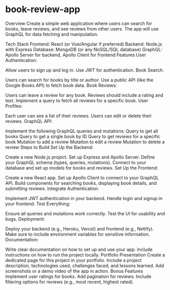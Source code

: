 # book-review-app

Overview
Create a simple web application where users can search for books, leave reviews, and see reviews from other users. The app will use GraphQL for data fetching and manipulation.

Tech Stack
Frontend: React (or Vue/Angular if preferred)
Backend: Node.js with Express
Database: MongoDB (or any NoSQL/SQL database)
GraphQL: Apollo Server for backend, Apollo Client for frontend
Features
User Authentication:

Allow users to sign up and log in.
Use JWT for authentication.
Book Search:

Users can search for books by title or author.
Use a public API (like the Google Books API) to fetch book data.
Book Reviews:

Users can leave a review for any book.
Reviews should include a rating and text.
Implement a query to fetch all reviews for a specific book.
User Profiles:

Each user can see a list of their reviews.
Users can edit or delete their reviews.
GraphQL API:

Implement the following GraphQL queries and mutations:
Query to get all books
Query to get a single book by ID
Query to get reviews for a specific book
Mutation to add a review
Mutation to edit a review
Mutation to delete a review
Steps to Build
Set Up the Backend:

Create a new Node.js project.
Set up Express and Apollo Server.
Define your GraphQL schema (types, queries, mutations).
Connect to your database and set up models for books and reviews.
Set Up the Frontend:

Create a new React app.
Set up Apollo Client to connect to your GraphQL API.
Build components for searching books, displaying book details, and submitting reviews.
Integrate Authentication:

Implement JWT authentication in your backend.
Handle login and signup in your frontend.
Test Everything:

Ensure all queries and mutations work correctly.
Test the UI for usability and bugs.
Deployment:

Deploy your backend (e.g., Heroku, Vercel) and frontend (e.g., Netlify).
Make sure to include environment variables for sensitive information.
Documentation:

Write clear documentation on how to set up and use your app.
Include instructions on how to run the project locally.
Portfolio Presentation
Create a dedicated page for this project in your portfolio.
Include a project description, technologies used, challenges faced, and lessons learned.
Add screenshots or a demo video of the app in action.
Bonus Features
Implement user ratings for books.
Add pagination for reviews.
Include filtering options for reviews (e.g., most recent, highest rated).
